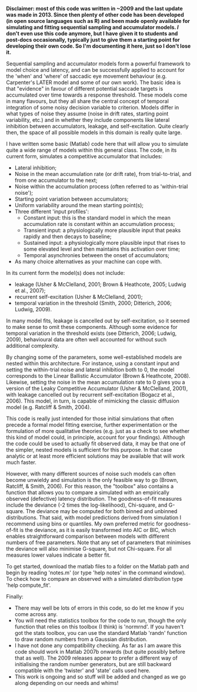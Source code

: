 **Disclaimer: most of this code was written in ~2009 and the last update was made in 2013. Since then plenty of other code has been developed (in open source languages such as R) and been made openly available for simulating and fitting sequential sampling and accumulator models. _I_ don't even use this code anymore, but I have given it to students and post-docs occasionally, typically just to give them a starting point for developing their own code. So I'm documenting it here, just so I don't lose it.**

Sequential sampling and accumulator models form a powerful framework to model choice and latency, and can be successfully applied to account for the 'when' and 'where' of saccadic eye movement behaviour (e.g. Carpenter's LATER model and some of our own work). The basic idea is that "evidence" in favour of different potential saccade targets is accumulated over time towards a response threshold. These models come in many flavours, but they all share the central concept of temporal integration of some noisy decision variable to criterion. Models differ in what types of noise they assume (noise in drift rates, starting point variability, etc.) and in whether they include components like lateral inhibition between accumulators, leakage, and self-excitation. Quite clearly then, the space of all possible models in this domain is really quite large.

I have written some basic (Matlab) code here that will allow you to simulate quite a wide range of models within this general class. The code, in its current form, simulates a competitive accumulator that includes:

- Lateral inhibition;
- Noise in the mean accumulation rate (or drift rate), from trial-to-trial, and from one accumulator to the next;
- Noise within the accumulation process (often referred to as 'within-trial noise');
- Starting point variation between accumulators;
- Uniform variability around the mean starting point(s);
- Three different 'input profiles':
  - Constant input: this is the standard model in which the mean accumulation rate is constant within an accumulation process;
  - Transient input: a physiologically more plausible input that peaks rapidly and then decays to baseline;
  - Sustained input: a physiologically more plausible input that rises to some elevated level and then maintains this activation over time;
  - Temporal asynchronies between the onset of accumulators;
- As many choice alternatives as your machine can cope with.

In its current form the model(s) does not include:

- leakage (Usher & McClelland, 2001; Brown & Heathcote, 2005; Ludwig et al., 2007);
- recurrent self-excitation (Usher & McClelland, 2001);
- temporal variation in the threshold (Smith, 2000; Ditterich, 2006; Ludwig, 2009).

In many model fits, leakage is cancelled out by self-excitation, so it seemed to make sense to omit these components. Although some evidence for temporal variation in the threshold exists (see Ditterich, 2006; Ludwig, 2009), behavioural data are often well accounted for without such additional complexity. 

By changing some of the parameters, some well-established models are nested within this architecture. For instance, using a constant input and setting the within-trial noise and lateral inhibition both to 0, the model corresponds to the Linear Ballistic Accumulator (Brown & Heathcote, 2008). Likewise, setting the noise in the mean accumulation rate to 0 gives you a version of the Leaky Competitive Accumulator (Usher & McClelland, 2001), with leakage cancelled out by recurrent self-excitation (Bogacz et al., 2006). This model, in turn, is capable of mimicking the classic diffusion model (e.g. Ratcliff & Smith, 2004).

This code is really just intended for those initial simulations that often precede a formal model fitting exercise, further experimentation or the formulation of more qualitative theories (e.g. just as a check to see whether this kind of model could, in principle, account for your findings). Although the code could be used to actually fit observed data, it may be that one of the simpler, nested models is sufficient for this purpose. In that case analytic or at least more efficient solutions may be available that will work much faster.

However, with many different sources of noise such models can often become unwieldy and simulation is the only feasible way to go (Brown, Ratcliff, & Smith, 2006). For this reason, the "toolbox" also contains a function that allows you to compare a simulated with an empirically observed (defective) latency distribution. The goodness-of-fit measures include the deviance (-2 times the log-likelihood), Chi-square, and G-square. The deviance may be computed for both binned and unbinned distributions. That said, with model predictions derived from simulation I recommend using bins or quantiles. My own preferred metric for goodness-of-fit is the deviance, as it is easily transformed into AIC or BIC, which enables straightforward comparison between models with different numbers of free parameters. Note that any set of parameters that minimises the deviance will also minimise G-square, but not Chi-square. For all measures lower values indicate a better fit.

To get started, download the matlab files to a folder on the Matlab path and begin by reading 'notes.m' (or type 'help notes' in the command window). To check how to compare an observed with a simulated distribution type 'help compute_fit'.

Finally:

- There may well be lots of errors in this code, so do let me know if you come across any.
- You will need the statistics toolbox for the code to run, though the only function that relies on this toolbox (I think) is 'normrnd'. If you haven't got the stats toolbox, you can use the standard Matlab 'randn' function to draw random numbers from a Gaussian distribution.
- I have not done any compatibility checking. As far as I am aware this code should work in Matlab 2007b onwards (but quite possibly before that as well). The 2009 releases appear to prefer a different way of initialising the random number generators, but are still backward compatible with the 'twister' and 'state' calls used here.
- This work is ongoing and so stuff will be added and changed as we go along depending on our needs and whims!
